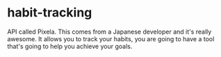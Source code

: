 # habit-tracking
 API called Pixela.  This comes from a Japanese developer and it's really awesome.  It allows you to track your habits,
you are going to have a tool that's going to help you achieve your goals.
